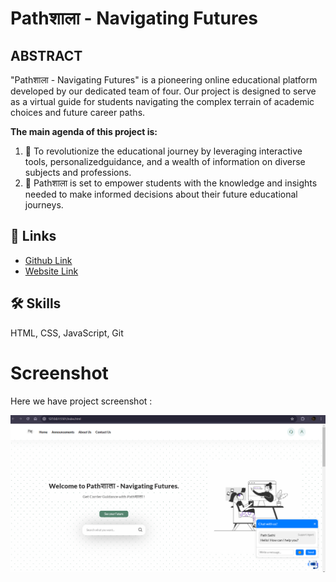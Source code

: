 # Pathशाला - Navigating Futures

##  ABSTRACT
"Pathशाला - Navigating Futures" is a pioneering online educational platform developed by our dedicated team of four. Our project is designed to serve as a virtual guide for students navigating the complex terrain of academic choices and future career paths.

**The main agenda of this project is:**
1. 📝 To revolutionize the educational journey by leveraging interactive tools, personalizedguidance, and a wealth of information on diverse subjects and professions.
2. 📝 Pathशाला is set to empower students with the knowledge and insights needed to make informed decisions about their future educational journeys.

## 🔗 Links

 - [Github Link](https://github.com/Namsrkive/Pathshala/tree/main)
 - [Website Link](https://niketgupta06.github.io/PathShala-Navigating_Futures/index.html)

## 🛠 Skills
HTML, CSS, JavaScript, Git

# Screenshot
Here we have project screenshot :

![screenshot](pathshala.png)
